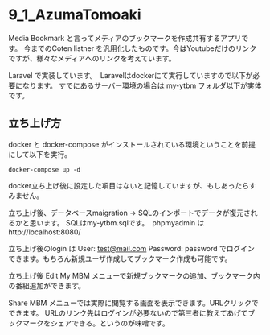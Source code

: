 # 9_1_AzumaTomoaki

Media Bookmark と言ってメディアのブックマークを作成共有するアプリです。
今までのCoten listner を汎用化したものです。今はYoutubeだけのリンクですが、様々なメディアへのリンクを考えています。

Laravel で実装しています。　Laravelはdockerにて実行していますので以下が必要になります。
すでにあるサーバー環境の場合は my-ytbm フォルダ以下が実体です。

## 立ち上げ方
docker と docker-compose がインストールされている環境ということを前提にして以下を実行。

```
docker-compose up -d
```

docker立ち上げ後に設定した項目はないと記憶していますが、もしあったらすみません。

立ち上げ後、データベースmaigration -> SQLのインポートでデータが復元されるかと思います。
SQLはmy-ytbm.sqlです。　phpmyadmin は　http://localhost:8080/

立ち上げ後のlogin は User: test@mail.com   Password: password
でログインできます。もちろん新規ユーザ作成してブックマーク作成も可能です。

立ち上げ後 Edit My MBM メニューで新規ブックマークの追加、ブックマーク内の番組追加ができます。

Share MBM メニューでは実際に閲覧する画面を表示できます。URLクリックでできます。
URLのリンク先はログインが必要ないので第三者に教えてあげてブックマークをシェアできる。というのが味噌です。



